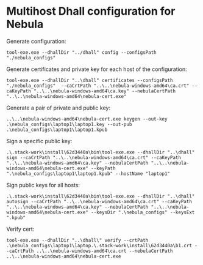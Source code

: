 # Multihost Dhall configuration for Nebula

Generate configuration:
```
tool-exe.exe --dhallDir "../dhall" config --configsPath "./nebula_configs"
```

Generate certificates and private key for each host of the configuration:
```
tool-exe.exe --dhallDir "..\dhall" certificates --configsPath "./nebula_configs"  --caCrtPath "..\..\nebula-windows-amd64\ca.crt" --caKeyPath "..\..\nebula-windows-amd64\ca.key" --nebulaCertPath "..\..\nebula-windows-amd64\nebula-cert.exe"
```

Generate a pair of private and public key:
```
..\..\nebula-windows-amd64\nebula-cert.exe keygen --out-key .\nebula_configs\laptop1\laptop1.key --out-pub .\nebula_configs\laptop1\laptop1.kpub
```

Sign a specific public key:
```
.\.stack-work\install\62d3440a\bin\tool-exe.exe --dhallDir "..\dhall" sign --caCrtPath "..\..\nebula-windows-amd64\ca.crt" --caKeyPath "..\..\nebula-windows-amd64\ca.key" --nebulaCertPath "..\..\nebula-windows-amd64\nebula-cert.exe" --keyPath ".\nebula_configs\laptop1\laptop1.kpub" --hostName "laptop1"
```

Sign public keys for all hosts:
```
.\.stack-work\install\62d3440a\bin\tool-exe.exe --dhallDir "..\dhall" autosign --caCrtPath "..\..\nebula-windows-amd64\ca.crt" --caKeyPath "..\..\nebula-windows-amd64\ca.key" --nebulaCertPath "..\..\nebula-windows-amd64\nebula-cert.exe" --keysDir ".\nebula_configs" --keysExt ".kpub"

```

Verify cert:
```
tool-exe.exe --dhallDir "..\dhall\" verify --crtPath .\nebula_configs\laptop1\laptop.\.stack-work\install\62d3440a\b1.crt --caCrtPath ..\..\nebula-windows-amd64\ca.crt --nebulaCertPath ..\..\nebula-windows-amd64\nebula-cert.exe
```
